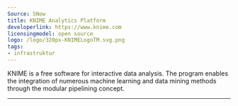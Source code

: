 ```yaml
---
Source: SNow
title: KNIME Analytics Platform
developerlink: https://www.knime.com
licensingmodel: open source
logo: /logo/320px-KNIMELogoTM.svg.png
tags:
- infrastruktur
---
```

KNIME is a free software for interactive data analysis. The program enables the integration of numerous machine learning and data mining methods through the modular pipelining concept. 

---
